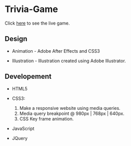 # Trivia-Game
Click [here](https://jasonaron.github.io/Trivia-Game/) to see the live game.


<h2>Design</h2>

* Animation - Adobe After Effects and CSS3

* Illustration - Illustration created using Adobe Illustrator.


<h2>Developement</h2>

* HTML5

* CSS3:
  1. Make a responsive website using media queries.
  1. Media query breakpoint @ 980px | 768px | 640px.
  1. CSS Key frame animation.

* JavaScript
 
* JQuery
 

